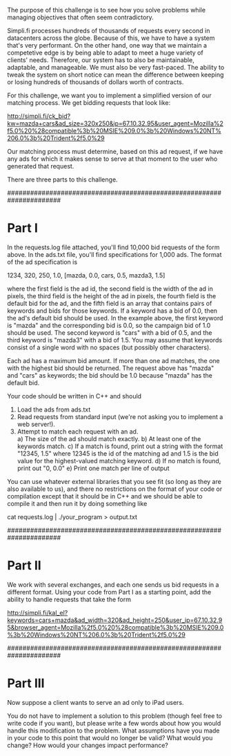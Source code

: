 The purpose of this challenge is to see how you solve problems while
managing objectives that often seem contradictory.

Simpli.fi processes hundreds of thousands of requests every second in
datacenters across the globe.  Because of this, we have to have a
system that's very performant.  On the other hand, one way that we maintain a
competetive edge is by being able to adapt to meet a huge variety of
clients' needs.  Therefore, our system has to also be maintainable,
adaptable, and manageable.  We must also be very fast-paced.  The
ability to tweak the system on short notice can mean the difference
between keeping or losing hundreds of thousands of dollars worth of
contracts. 

For this challenge, we want you to implement a simplified version of
our matching process.  We get bidding requests that look like:

http://simpli.fi/ck_bid?kw=mazda+cars&ad_size=320x250&ip=67.10.32.95&user_agent=Mozilla%2f5.0%20%28compatible%3b%20MSIE%209.0%3b%20Windows%20NT%206.0%3b%20Trident%2f5.0%29

Our matching process must determine, based on this ad request, if we
have any ads for which it makes sense to serve at that moment to the
user who generated that request.

There are three parts to this challenge.

######################################################################
#  Part I

In the requests.log file attached, you'll find 10,000 bid requests of
the form above.  In the ads.txt file, you'll find specifications for
1,000 ads.  The format of the ad specification is

1234, 320, 250, 1.0, [mazda, 0.0, cars, 0.5, mazda3, 1.5]

where the first field is the ad id, the second field is the width of
the ad in pixels, the third field is the height of the ad in pixels,
the fourth field is the default bid for the ad, and the fifth field is
an array that contains pairs of keywords and bids for those keywords.
If a keyword has a bid of 0.0, then the ad's default bid should be
used.  In the example above, the first keyword is "mazda" and the
corresponding bid is 0.0, so the campaign bid of 1.0 should be used.
The second keyword is "cars" with a bid of 0.5, and the third keyword
is "mazda3" with a bid of 1.5.  You may assume that keywords consist
of a single word with no spaces (but possibly other characters).

Each ad has a maximum bid amount.  If more than one ad matches, the one with
the highest bid should be returned.  The request above has "mazda" and "cars"
as keywords; the bid should be 1.0 because "mazda" has the default bid.

Your code should be written in C++ and should

1) Load the ads from ads.txt
2) Read requests from standard input (we're not asking you to
implement a web server!). 
3) Attempt to match each request with an ad.  
    a) The size of the ad should match exactly.
    b) At least one of the keywords match.
    c) If a match is found, print out a string with the format 
          "12345, 1.5"
       where 12345 is the id of the matching ad and 1.5 is the
       bid value for the highest-valued matching keyword.
    d) If no match is found, print out "0, 0.0"
    e) Print one match per line of output

You can use whatever external libraries that you see fit (so long as they are
also available to us), and there no restrictions on the format of your code or
compilation except that it should be in C++ and we should be able to compile it
and then run it by doing something like

cat requests.log | ./your_program > output.txt

######################################################################
# Part II

We work with several exchanges, and each one sends us bid requests in
a different format.  Using your code from Part I as a starting point, add
the ability to handle requests that take the form

http://simpli.fi/kal_el?keywords=cars+mazda&ad_width=320&ad_height=250&user_ip=67.10.32.95&browser_agent=Mozilla%2f5.0%20%28compatible%3b%20MSIE%209.0%3b%20Windows%20NT%206.0%3b%20Trident%2f5.0%29

######################################################################
# Part III

Now suppose a client wants to serve an ad only to iPad users.  

You do not have to implement a solution to this problem (though feel
free to write code if you want), but please write a few words about
how you would handle this modification to the problem.  What
assumptions have you made in your code to this point that would no
longer be valid?  What would you change?  How would your changes
impact performance?
